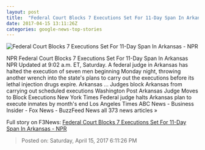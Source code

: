 ```yaml
---
layout: post
title:  "Federal Court Blocks 7 Executions Set For 11-Day Span In Arkansas - NPR"
date: 2017-04-15 13:11:26Z
categories: google-news-top-stories
---
```


![Federal Court Blocks 7 Executions Set For 11-Day Span In Arkansas - NPR](https://media.npr.org/assets/img/2017/04/14/arkan_wide-4f3dbb48ae89e6b44a7f8d5717c17be8bff9b17e.jpg?s=1400)

NPR Federal Court Blocks 7 Executions Set For 11-Day Span In Arkansas NPR Updated at 9:02 a.m. ET, Saturday. A federal judge in Arkansas has halted the execution of seven men beginning Monday night, throwing another wrench into the state's plans to carry out the executions before its lethal injection drugs expire. Arkansas ... Judges block Arkansas from carrying out scheduled executions Washington Post Arkansas Judge Moves to Block Executions New York Times Federal judge halts Arkansas plan to execute inmates by month's end Los Angeles Times ABC News - Business Insider - Fox News - BuzzFeed News all 373 news articles »


Full story on F3News: [Federal Court Blocks 7 Executions Set For 11-Day Span In Arkansas - NPR](http://www.f3nws.com/n/4WEZxC)

> Posted on: Saturday, April 15, 2017 6:11:26 PM
